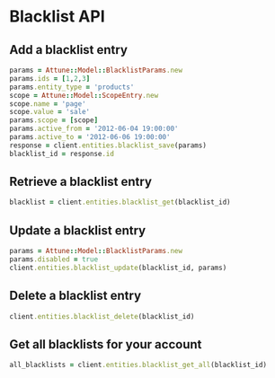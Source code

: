 # Blacklist API

## Add a blacklist entry

``` ruby
params = Attune::Model::BlacklistParams.new
params.ids = [1,2,3]
params.entity_type = 'products'
scope = Attune::Model::ScopeEntry.new
scope.name = 'page'
scope.value = 'sale'
params.scope = [scope]
params.active_from = '2012-06-04 19:00:00'
params.active_to = '2012-06-06 19:00:00'
response = client.entities.blacklist_save(params)
blacklist_id = response.id
```

## Retrieve a blacklist entry

``` ruby
blacklist = client.entities.blacklist_get(blacklist_id)
```

## Update a blacklist entry

``` ruby
params = Attune::Model::BlacklistParams.new
params.disabled = true
client.entities.blacklist_update(blacklist_id, params)
```

## Delete a blacklist entry

``` ruby
client.entities.blacklist_delete(blacklist_id)
```

## Get all blacklists for your account

``` ruby
all_blacklists = client.entities.blacklist_get_all(blacklist_id)
```
